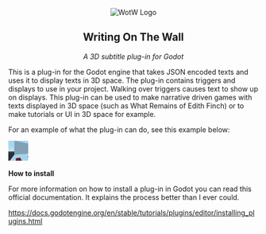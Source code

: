 <p align="center">
  <img src= "https://user-images.githubusercontent.com/34212264/118979479-cc50e600-b978-11eb-9c7e-c4979856c7da.png" alt="WotW Logo"/>
</p>

<h2 align="center">
Writing On The Wall 
</h2>
<p align="center"><i> A 3D subtitle plug-in for Godot</i></p>

This is a plug-in for the Godot engine that takes JSON encoded texts and uses it to display texts in 3D space. The plug-in contains triggers and displays to use in your project. Walking over triggers causes text to show up on displays. This plug-in can be used to make narrative driven games with texts displayed in 3D space (such as What Remains of Edith Finch) or to make tutorials or UI in 3D space for example.

For an example of what the plug-in can do, see this example below:

<img src="addons/writing_on_the_wall/src/ZNdwMpJltf.gif" width="40" height="40" />

<b> How to install </b>

For more information on how to install a plug-in in Godot you can read this official documentation. It explains the process better than I ever could. 

https://docs.godotengine.org/en/stable/tutorials/plugins/editor/installing_plugins.html
